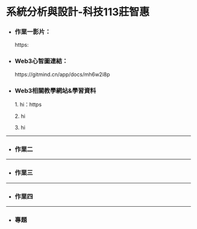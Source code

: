 # 系統分析與設計-科技113莊智惠
<!DOCTYPE html>
<html>
<body>

* <h3>作業一影片：</h3>
  https:
* <h3>Web3心智圖連結：</h3>
  https://gitmind.cn/app/docs/mh6w2i8p
* <h3>Web3相關教學網站&學習資料</h3>
  <p>1. hi：https</p>
  <p>2. hi</p>
  <p>3. hi</p>
  
---
* <h3>作業二</h3>

---
* <h3>作業三</h3>

---
* <h3>作業四</h3>

---  
* <h3>專題</h3>

  
</body>
</html>
